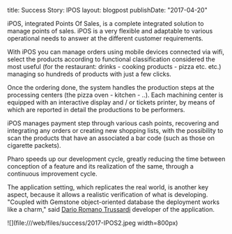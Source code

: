 title: Success Story: IPOSlayout: blogpostpublishDate: "2017-04-20"iPOS, integrated Points Of Sales, is a complete integrated solution to manage points of sales. iPOS is a very flexible and adaptable to various operational needs to answer at the different customer requirements.With iPOS you can manage orders using mobile devices connected via wifi, select the products according to functional classification considered the most useful \(for the restaurant: drinks - cooking products - pizza etc. etc.\) managing so hundreds of products with just a few clicks.Once the ordering done,  the system handles the production steps at the processing centers \(the pizza oven - kitchen - ..\). Each machining center is equipped with an interactive display and / or tickets printer,  by means of which are reported in detail the productions to be performers.iPOS manages payment step through various cash points, recovering and integrating any orders or creating new shopping lists,  with the possibility to scan the products that have an associated a bar code \(such as those on cigarette packets\).Pharo speeds up our development cycle, greatly reducing the time between conception of a feature and its realization of the same,  through a continuous improvement cycle.The application setting, which replicates the real world, is another key aspect, because it allows a realistic verification of what is developing. "Coupled with Gemstone object-oriented database the deployment works like a charm," said [Dario Romano Trussardi](mailto:dario.trussardi) developer of the application.![](file:///web/files/success/2017-IPOS2.jpeg width=800px)